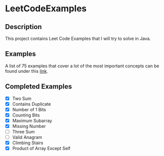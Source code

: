 # LeetCodeExamples

## Description

This project contains Leet Code Examples that I will try to solve in Java.

## Examples

A list of 75 examples that cover a lot of the most important concepts can be found under this [link](https://leetcode.com/discuss/general-discussion/460599/blind-75-leetcode-questions).

## Completed Examples

-[x] Two Sum  
-[x] Contains Duplicate  
-[x] Number of 1 Bits  
-[x] Counting Bits    
-[x] Maximum Subarray  
-[x] Missing Number  
-[ ] Three Sum  
-[ ] Valid Anagram  
-[x] Climbing Stairs  
-[x] Product of Array Except Self  
